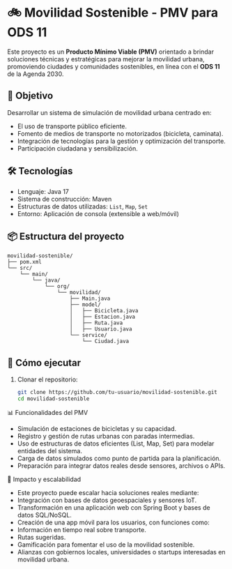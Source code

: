# 🚲 Movilidad Sostenible - PMV para ODS 11

Este proyecto es un **Producto Mínimo Viable (PMV)** orientado a brindar soluciones técnicas y estratégicas para mejorar la movilidad urbana, promoviendo ciudades y comunidades sostenibles, en línea con el **ODS 11** de la Agenda 2030.

## 🎯 Objetivo

Desarrollar un sistema de simulación de movilidad urbana centrado en:
- El uso de transporte público eficiente.
- Fomento de medios de transporte no motorizados (bicicleta, caminata).
- Integración de tecnologías para la gestión y optimización del transporte.
- Participación ciudadana y sensibilización.

## 🛠️ Tecnologías

- Lenguaje: Java 17
- Sistema de construcción: Maven
- Estructuras de datos utilizadas: `List`, `Map`, `Set`
- Entorno: Aplicación de consola (extensible a web/móvil)

## 📦 Estructura del proyecto

```plaintext
movilidad-sostenible/
├── pom.xml
└── src/
    └── main/
        └── java/
            └── org/
                └── movilidad/
                    ├── Main.java
                    ├── model/
                    │   ├── Bicicleta.java
                    │   ├── Estacion.java
                    │   ├── Ruta.java
                    │   ├── Usuario.java
                    └── service/
                        └── Ciudad.java
```

## 🚀 Cómo ejecutar

1. Clonar el repositorio:
   ```bash
   git clone https://github.com/tu-usuario/movilidad-sostenible.git
   cd movilidad-sostenible
   ```

📊 Funcionalidades del PMV
- Simulación de estaciones de bicicletas y su capacidad.
- Registro y gestión de rutas urbanas con paradas intermedias.
- Uso de estructuras de datos eficientes (List, Map, Set) para modelar entidades del sistema.
- Carga de datos simulados como punto de partida para la planificación.
- Preparación para integrar datos reales desde sensores, archivos o APIs.

🌱 Impacto y escalabilidad
- Este proyecto puede escalar hacia soluciones reales mediante:
- Integración con bases de datos geoespaciales y sensores IoT.
- Transformación en una aplicación web con Spring Boot y bases de datos SQL/NoSQL.
- Creación de una app móvil para los usuarios, con funciones como:
- Información en tiempo real sobre transporte.
- Rutas sugeridas.
- Gamificación para fomentar el uso de la movilidad sostenible.
- Alianzas con gobiernos locales, universidades o startups interesadas en movilidad urbana.
